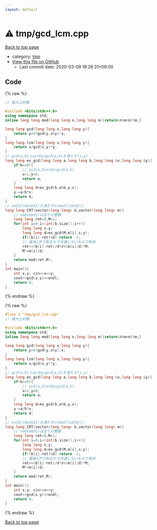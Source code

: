 ```yaml
---
layout: default
---
```


<!-- mathjax config similar to math.stackexchange -->
<script type="text/javascript" async
  src="https://cdnjs.cloudflare.com/ajax/libs/mathjax/2.7.5/MathJax.js?config=TeX-MML-AM_CHTML">
</script>
<script type="text/x-mathjax-config">
  MathJax.Hub.Config({
    TeX: { equationNumbers: { autoNumber: "AMS" }},
    tex2jax: {
      inlineMath: [ ['$','$'] ],
      processEscapes: true
    },
    "HTML-CSS": { matchFontHeight: false },
    displayAlign: "left",
    displayIndent: "2em"
  });
</script>

<script type="text/javascript" src="https://cdnjs.cloudflare.com/ajax/libs/jquery/3.4.1/jquery.min.js"></script>
<script src="https://cdn.jsdelivr.net/npm/jquery-balloon-js@1.1.2/jquery.balloon.min.js" integrity="sha256-ZEYs9VrgAeNuPvs15E39OsyOJaIkXEEt10fzxJ20+2I=" crossorigin="anonymous"></script>
<script type="text/javascript" src="../../assets/js/copy-button.js"></script>
<link rel="stylesheet" href="../../assets/css/copy-button.css" />


# :warning: tmp/gcd_lcm.cpp

<a href="../../index.html">Back to top page</a>

* category: <a href="../../index.html#fa816edb83e95bf0c8da580bdfd491ef">tmp</a>
* <a href="{{ site.github.repository_url }}/blob/master/tmp/gcd_lcm.cpp">View this file on GitHub</a>
    - Last commit date: 2020-03-09 19:28:31+09:00




## Code

<a id="unbundled"></a>
{% raw %}
```cpp
// 最大公約数

#include <bits/stdc++.h>
using namespace std;
inline long long mod(long long n,long long m){return(n%m+m)%m;}

long long gcd(long long x,long long y){
    return y>0?gcd(y,x%y):x;
}
long long lcm(long long x,long long y){
    return x/gcd(x,y)*y;
}
// gcd(a,b)とax+by=gcd(a,b)を満たす(x,y)
long long ex_gcd(long long a,long long b,long long &x,long long &y){
    if(b==0){
        // gcd(a,b)x+0y=gcd(a,b)
        x=1,y=0;
        return a;
    }
    long long d=ex_gcd(b,a%b,y,x);
    y-=a/b*x;
    return d;
}
// x≡{b}(mod{m})を満たすx(mod(lcm{m}))
long long CRT(vector<long long> b,vector<long long> m){
    // x≡0(mod1)は全ての整数
    long long ret=0,M=1;
    for(int i=0;i<(int)b.size();i++){
        long long x,y;
        long long d=ex_gcd(M,m[i],x,y);
        if((b[i]-ret)%d) return -1;
        // 最後にMで割るので共通しないもので剰余
        ret+=(b[i]-ret)/d*x%(m[i]/d)*M;
        M*=m[i]/d;
    }
    return mod(ret,M);
}
int main(){
    int x,y; cin>>x>>y;
    cout<<gcd(x,y)<<endl;
    return 0;
}

```
{% endraw %}

<a id="bundled"></a>
{% raw %}
```cpp
#line 1 "tmp/gcd_lcm.cpp"
// 最大公約数

#include <bits/stdc++.h>
using namespace std;
inline long long mod(long long n,long long m){return(n%m+m)%m;}

long long gcd(long long x,long long y){
    return y>0?gcd(y,x%y):x;
}
long long lcm(long long x,long long y){
    return x/gcd(x,y)*y;
}
// gcd(a,b)とax+by=gcd(a,b)を満たす(x,y)
long long ex_gcd(long long a,long long b,long long &x,long long &y){
    if(b==0){
        // gcd(a,b)x+0y=gcd(a,b)
        x=1,y=0;
        return a;
    }
    long long d=ex_gcd(b,a%b,y,x);
    y-=a/b*x;
    return d;
}
// x≡{b}(mod{m})を満たすx(mod(lcm{m}))
long long CRT(vector<long long> b,vector<long long> m){
    // x≡0(mod1)は全ての整数
    long long ret=0,M=1;
    for(int i=0;i<(int)b.size();i++){
        long long x,y;
        long long d=ex_gcd(M,m[i],x,y);
        if((b[i]-ret)%d) return -1;
        // 最後にMで割るので共通しないもので剰余
        ret+=(b[i]-ret)/d*x%(m[i]/d)*M;
        M*=m[i]/d;
    }
    return mod(ret,M);
}
int main(){
    int x,y; cin>>x>>y;
    cout<<gcd(x,y)<<endl;
    return 0;
}

```
{% endraw %}

<a href="../../index.html">Back to top page</a>

